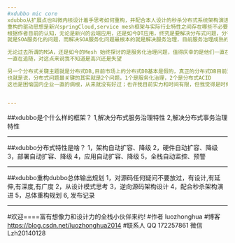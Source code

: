 ```yaml
---
#xdubbo mic core 
xdubbo从扩展点也叫微内核设计着手思考如何重构，并配合本人设计的秒杀分布式系统架构演进进行实际超高并发场景压测
重构的驱动思想是新兴springCloud,service mesh框架与实际行业特性之间存在哪些不必要的坑和无休止探索
根据作者目前的认知，无论是新兴的云端应用，还是如今DT应用，终究是要解决分布式问题，分布式问题最突出的问题
就是SOA服务化的问题，而解决SOA服务化问题最根本的就是解决服务治理，目前服务治理成熟的开源框架除了dubbo,其他的未必可靠

无论过去所谓的MSA，还是如今的Mesh 始终探讨的是服务化治理问题，值得庆幸的是他们一直在演进，国内的绝大多数企业包括绝大多数互联网企业
一直在追随，对这点来说我不知道是高兴还是失望

另一个分布式关键主题就是分布式DB,目前市场上的分布式DB基本是假的，真正的分布式DB目前还在研究中或实践中
也就是说，分布式问题最关键的其实就是2个问题，1个是服务化治理，2个是分布式ACID
这也是困恼国内企业一直的病根，从来就没有好过；也许我目前实力和时间有限，但我觉得是时候去干一场了...


---
```

##xdubbo是个什么样的框架？
1,解决分布式服务治理特性
2,解决分布式事务治理特性

---
##xdubbo分布式特性是啥？
1，架构自动扩容、降级
2，硬件自动扩容、降级
3，部署自动扩容、降级
4，应用自动扩容、降级
5，全栈自动监控、预警

---
##xdubbo重构dubbo总体输出规划
1，对源码任何疑问不要放过，有设计,有延伸,有深度,有广度
2，从设计模式思考
3，逆向源码架构设计
4，配合秒杀架构演进
5，总体重构规划
6, 发布记录


---
#欢迎====富有想像力和设计力的全栈小伙伴来约!
#作者  luozhonghua
#博客    https://blog.csdn.net/luozhonghua2014
#联系人  QQ 172257861  微信 Lzh20140128  
